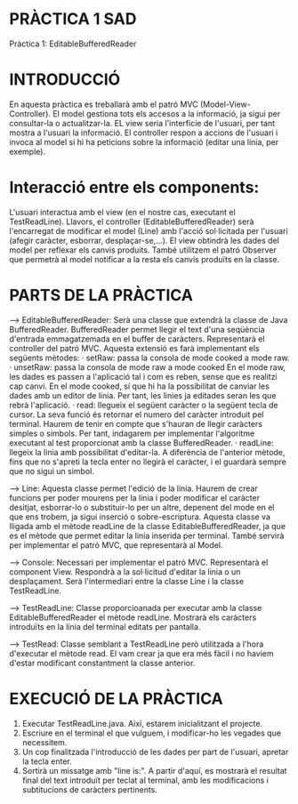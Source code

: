 # PRÀCTICA 1 SAD
Pràctica 1: EditableBufferedReader

# INTRODUCCIÓ
En aquesta pràctica es treballarà amb el patró MVC (Model-View-Controller).
El model gestiona tots els accesos a la informació, ja sigui per consultar-la o actualitzar-la.
EL view seria l'interficie de l'usuari, per tant mostra a l'usuari la informació.
El controller respon a accions de l'usuari i invoca al model si hi ha peticions sobre la informació (editar una linia, per exemple). 

# Interacció entre els components:
L'usuari interactua amb el view (en el nostre cas, executant el TestReadLine). Llavors, el controller (EditableBufferedReader) serà l'encarregat de modificar el model (Line) amb l'acció sol·licitada per l'usuari (afegir caràcter, esborrar, desplaçar-se,...). El view obtindrà les dades del model per reflexar els canvis produits. També utilitzem el patró Observer que permetrà al model notificar a la resta els canvis produïts en la classe.


# PARTS DE LA PRÀCTICA
--> EditableBufferedReader: Serà una classe que extendrà la classe de Java BufferedReader. BufferedReader permet llegir el text       d'una seqüència d'entrada emmagatzemada en el buffer de caràcters. Representarà el controller del patró MVC.
    Aquesta extensió es farà implementant els següents mètodes:
    · setRaw: passa la consola de mode cooked a mode raw. 
    · unsetRaw: passa la consola de mode raw a mode cooked
    En el mode raw, les dades es passen a l'aplicació tal i com es reben, sense que es realitzi cap canvi.
    En el mode cooked, sí que hi ha la possibilitat de canviar les dades amb un editor de linia. Per tant, les linies ja editades       seran les que rebrà l'aplicació.
    · read: llegueix el següent caràcter o la següent tecla de cursor. La seva funció és retornar el numero del caràcter                introduit pel terminal. Haurem de tenir en compte que s'hauran de llegir caràcters simples o símbols. Per tant, indagarem        per implementar l'algoritme executant al test proporcionat amb la classe BufferedReader. 
    · readLine: llegeix la linia amb possibilitat d'editar-la. A diferència de l'anterior mètode, fins que no s'apreti la tecla          enter no llegirà el caràcter, i el guardarà sempre que no sigui un simbol.

--> Line: Aquesta classe permet l'edició de la línia. Haurem de crear funcions per poder mourens per la linia i poder modificar       el caràcter desitjat, esborrar-lo o substituir-lo per un altre, depenent del mode en el que ens trobem, ja sigui inserció o       sobre-escriptura. Aquesta classe va lligada amb el mètode readLine de la classe EditableBufferedReader, ja que es el mètode       que permet editar la linia inserida per terminal. També servirà per implementar el patró MVC, que representarà al Model.

--> Console: Necessari per implementar el patró MVC. Representarà el component View. Respondrà a la sol·licitud d'editar la linia     o un desplaçament. Serà l'intermediari entre la classe Line i la classe TestReadLine. 

--> TestReadLine: Classe proporcioanada per executar amb la classe EditableBufferedReader el mètode readLine. Mostrarà els           caràcters introduïts en la linia del terminal editats per pantalla.

--> TestRead: Classe semblant a TestReadLine però utilitzada a l'hora d'executar el mètode read. El vam crear ja que era més         fàcil i no haviem d'estar modificant constantment la classe anterior. 

# EXECUCIÓ DE LA PRÀCTICA
1. Executar TestReadLine.java. Així, estarem inicialitzant el projecte.
2. Escriure en el terminal el que vulguem, i modificar-ho les vegades que necessitem.
3. Un cop finalitzada l'introducció de les dades per part de l'usuari, apretar la tecla enter.
4. Sortirà un missatge amb "line is:". A partir d'aquí, es mostrarà el resultat final del text introduït per teclat al terminal, amb les modificacions i subtitucions de caràcters pertinents.
